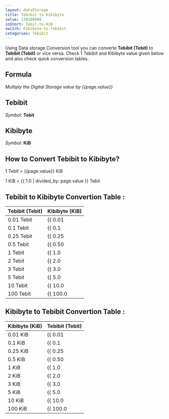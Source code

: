 ```yaml
---
layout: dataStorage
title: Tebibit to Kibibyte
value: 134200000
inShort: Tebit-to-KiB
switch: Kibibyte-to-Tebibit
categories: Tebibit
---
```


Using Data storage Conversion tool you can converte **Tebibit (Tebit)** to **Tebibit (Tebit)** or vice versa. Check 1 Tebibit and Kibibyte value given below and also check quick conversion tables.

## Formula
*Multiply the Digital Storage value by {{page.value}}*

## Tebibit
*Symbol:* **Tebit**

## Kibibyte
*Symbol:* **KiB**

## How to Convert Tebibit to Kibibyte?

1 Tebit = {{page.value}} KiB

1 KiB = {{ 1.0 | divided_by: page.value }} Tebit


## Tebibit to Kibibyte Convertion Table :

| Tebibit (Tebit) | Kibibyte (KiB) |
| ---- | ---- |
| 0.01 Tebit | {{ 0.01 | times: page.value }} KiB |
| 0.1 Tebit | {{ 0.1 | times: page.value }} KiB |
| 0.25 Tebit | {{ 0.25 | times: page.value }} KiB |
| 0.5 Tebit | {{ 0.50 | times: page.value }} KiB |
| 1 Tebit | {{ 1.0 | times: page.value }} KiB |
| 2 Tebit | {{ 2.0 | times: page.value }} KiB |
| 3 Tebit | {{ 3.0 | times: page.value }} KiB |
| 5 Tebit | {{ 5.0 | times: page.value }} KiB |
| 10 Tebit | {{ 10.0 | times: page.value }} KiB |
| 100 Tebit | {{ 100.0 | times: page.value }} KiB |

## Kibibyte to Tebibit Convertion Table :

| Kibibyte (KiB) | Tebibit (Tebit) |
| ---- | ---- |
| 0.01 KiB | {{ 0.01 | divided_by: page.value }} Tebit |
| 0.1 KiB | {{ 0.1 | divided_by: page.value }} Tebit |
| 0.25 KiB | {{ 0.25 | divided_by: page.value }} Tebit |
| 0.5 KiB | {{ 0.50 | divided_by: page.value }} Tebit |
| 1 KiB | {{ 1.0 | divided_by: page.value }} Tebit |
| 2 KiB | {{ 2.0 | divided_by: page.value }} Tebit |
| 3 KiB | {{ 3.0 | divided_by: page.value }} Tebit |
| 5 KiB | {{ 5.0 | divided_by: page.value }} Tebit |
| 10 KiB | {{ 10.0 | divided_by: page.value }} Tebit |
| 100 KiB | {{ 100.0 | divided_by: page.value }} Tebit |


<script>
document.getElementById('selectInput')[15].selected = true
document.getElementById('selectOutput')[5].selected = true
</script>
